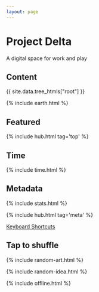 ```yaml
---
layout: page
---
```


<style>

</style>

# Project Delta 

A digital space for work and play 

## Content

<div style="margin-top:0.5rem">
{{ site.data.tree_htmls["root"] }}
</div>

{% include earth.html %}

## Featured

{% include hub.html tag='top' %}

## Time 

{% include time.html %}

## Metadata 

{% include stats.html  %}

{% include hub.html tag='meta' %}

[Keyboard Shortcuts](keyboard-shortcuts)

## Tap to shuffle   

{% include random-art.html %}

{% include random-idea.html %}

{% include offline.html  %}



